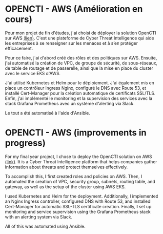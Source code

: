 # OPENCTI - AWS (Amélioration en cours)

Pour mon projet de fin d'études, j'ai choisi de déployer la solution OpenCTI sur AWS [(lien)](https://github.com/OpenCTI-Platform/opencti). C'est une plateforme de Cyber Threat Intelligence qui aide les entreprises à se renseigner sur les menaces et à s’en protéger efficacement.

Pour ce faire, j'ai d'abord créé des rôles et des politiques sur AWS. Ensuite, j'ai automatisé la création de VPC, de groupe de sécurité, de sous-réseaux, de table de routage et de passerelle, ainsi que la mise en place du cluster avec le service EKS d'AWS.

J'ai utilisé Kubernetes et Helm pour le déploiement. J'ai également mis en place un contrôleur Ingress Nginx, configuré le DNS avec Route 53, et installé Cert-Manager pour la création automatique de certificats SSL/TLS. Enfin, j'ai implémenté le monitoring et la supervision des services avec la stack Grafana Prometheus avec un système d'alerting via Slack. 

Le tout a été automatisé à l'aide d'Ansible.

# OPENCTI - AWS (improvements in progress)

For my final year project, I chose to deploy the OpenCTI solution on AWS [(link)](https://github.com/OpenCTI-Platform/opencti). It is a Cyber Threat Intelligence platform that helps companies gather information about threats and protect themselves effectively.

To accomplish this, I first created roles and policies on AWS. Then, I automated the creation of VPC, security group, subnets, routing table, and gateway, as well as the setup of the cluster using AWS EKS.

I used Kubernetes and Helm for the deployment. Additionally, I implemented an Nginx Ingress controller, configured DNS with Route 53, and installed Cert-Manager for automatic SSL-TLS certificate creation. Finally, I set up monitoring and service supervision using the Grafana Prometheus stack with an alerting system via Slack. 

All of this was automated using Ansible.
